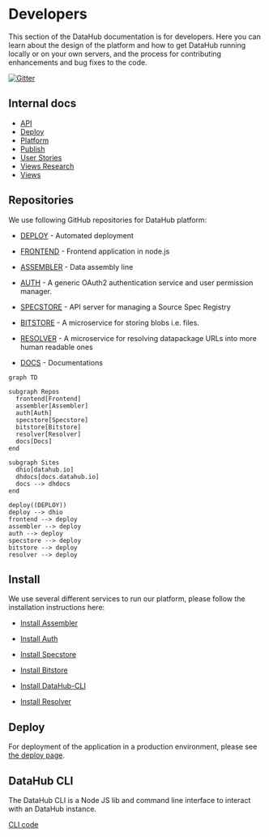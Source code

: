 # Developers

This section of the DataHub documentation is for developers. Here you can learn about the design of the platform and how to get DataHub running locally or on your own servers, and the process for contributing enhancements and bug fixes to the code.

[![Gitter](https://img.shields.io/gitter/room/frictionlessdata/chat.svg)](https://gitter.im/frictionlessdata/chat)

## Internal docs

* [API](/dms/datahub/developers/api)
* [Deploy](/dms/datahub/developers/deploy)
* [Platform](/dms/datahub/developers/platform)
* [Publish](/dms/datahub/developers/publish)
* [User Stories](/dms/datahub/developers/user-stories)
* [Views Research](/dms/datahub/developers/views-research)
* [Views](/dms/datahub/developers/views)

## Repositories

We use following GitHub repositories for DataHub platform:

* [DEPLOY][deploy] - Automated deployment
* [FRONTEND][frontend] - Frontend application in node.js
* [ASSEMBLER][assembler] - Data assembly line
* [AUTH][auth] - A generic OAuth2 authentication service and user permission manager.
* [SPECSTORE][specstore] - API server for managing a Source Spec Registry
* [BITSTORE][bitstore] - A microservice for storing blobs i.e. files.
* [RESOLVER][resolver] - A microservice for resolving datapackage URLs into more human readable ones


* [DOCS][docs] - Documentations

[deploy]: https://github.com/datahq/deploy
[frontend]: https://github.com/datahq/frontend
[assembler]: https://github.com/datahq/assembler
[auth]: https://github.com/datahq/auth
[specstore]: https://github.com/datahq/specstore
[bitstore]: https://github.com/datahq/bitstore
[resolver]: https://github.com/datahq/resolver
[docs]: https://github.com/datahq/docs


```mermaid
graph TD

subgraph Repos
  frontend[Frontend]
  assembler[Assembler]
  auth[Auth]
  specstore[Specstore]
  bitstore[Bitstore]
  resolver[Resolver]
  docs[Docs]
end

subgraph Sites
  dhio[datahub.io]
  dhdocs[docs.datahub.io]
  docs --> dhdocs
end

deploy((DEPLOY))
deploy --> dhio
frontend --> deploy
assembler --> deploy
auth --> deploy
specstore --> deploy
bitstore --> deploy
resolver --> deploy

```

## Install

We use several different services to run our platform, please follow the installation instructions here:

* [Install Assembler](https://github.com/datahq/assembler#assembler)

* [Install Auth](https://github.com/datahq/auth#datahq-auth-service)

* [Install Specstore](https://github.com/datahq/specstore#datahq-spec-store)

* [Install Bitstore](https://github.com/datahq/bitstore#quick-start)

* [Install DataHub-CLI](https://github.com/datahq/datahub-cli#usage)

* [Install Resolver](https://github.com/datahq/resolver#quick-start)

## Deploy

For deployment of the application in a production environment, please see [the deploy page][deploydocs].

[deploydocs]: /docs/dms/deploy


## DataHub CLI

The DataHub CLI is a Node JS lib and command line interface to interact with an DataHub instance.

[CLI code](https://github.com/datahq/datahub-cli)
